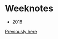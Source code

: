 # Weeknotes

* [2018](2018)


[Previously here](https://ukparliament.github.io/weeknotes.data-search/)